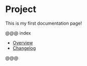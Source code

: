 # Project

This is my first documentation page!

@@@ index

 * [Overview](overview.md)
 * [Changelog](changelog.md)

@@@